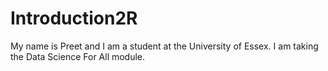 # Introduction2R
My name is Preet and I am a student at the University of Essex.
I am taking the Data Science For All module.
